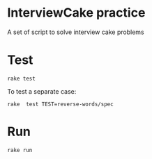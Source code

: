 # InterviewCake practice

A set of script to solve interview cake problems

# Test

```
rake test
```

To test a separate case:

```
rake  test TEST=reverse-words/spec
```

# Run

```
rake run
```
